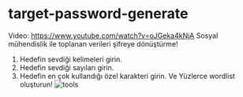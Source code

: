 # target-password-generate
Video: https://www.youtube.com/watch?v=oJGeka4kNjA
Sosyal mühendislik ile toplanan verileri şifreye dönüştürme!
1. Hedefin sevdiği kelimeleri girin.
2. Hedefin sevdiği sayıları girin.
3. Hedefin en çok kullandığı özel karakteri girin.
Ve Yüzlerce wordlist oluşturun!
![tools](https://user-images.githubusercontent.com/55453968/65146507-a7c69d00-da24-11e9-8514-000b809deb5c.PNG)
